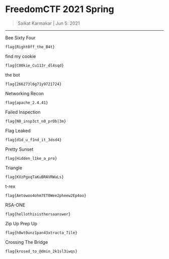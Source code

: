 # FreedomCTF 2021 Spring

> Saikat Karmakar | Jun 5: 2021

---

Bee Sixty Four
```
flag{Right0ff_the_B4t}
```

find my cookie
```
flag{C00kie_Cu113r_dl4sqd}
```

the bot
```
flag{266273l6g71y9721724}
```

Networking Recon
```
flag{apache_2.4.41}
```

Failed Inspection
```
flag{N0_insp3ct_n0_prOb|3m}
```

Flag Leaked
```
flag{d1d_u_f1nd_it_3dsd4}
```

Pretty Sunset
```
flag{Hidden_l1ke_a_pro}
```

Triangle 
```
flag{KVzPgxqTaKuBRAVRWaLs}
```

t-rex
```
flag{Aetowoo4ohm7ET0Wee2pheew2Ep4oo}
```

RSA-ONE
```
flag{hellothisisthersaanswer}
```

Zip Up Prep Up
```
flag{h0wt0unz1pan43xtracta_7ile}
```

Crossing The Bridge
```
flag{krosed_to_@dmin_2k1sl3iwqs}	
```
